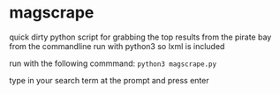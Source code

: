 # magscrape
quick dirty python script for grabbing the top results from the pirate bay from the commandline
run with python3 so lxml is included

run with the following commmand: `python3 magscrape.py`

type in your search term at the prompt and press enter
